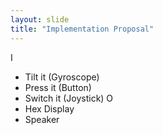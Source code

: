 ```yaml
---
layout: slide
title: "Implementation Proposal"
---
```

I
- Tilt it (Gyroscope)  
- Press it (Button)  
- Switch it (Joystick)
O
- Hex Display  
- Speaker  
